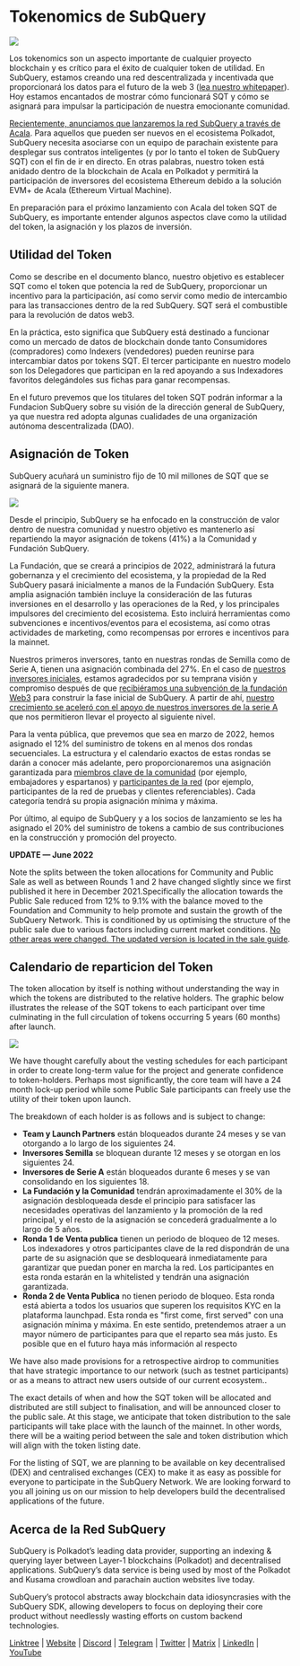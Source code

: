 # Tokenomics de SubQuery

![](https://miro.medium.com/max/1400/1*e42FM0TsNgOM3VacoctOzQ.png)

Los tokenomics son un aspecto importante de cualquier proyecto blockchain y es crítico para el éxito de cualquier token de utilidad. En SubQuery, estamos creando una red descentralizada y incentivada que proporcionará los datos para el futuro de la web 3 ([lea nuestro whitepaper](https://static.subquery.network/whitepaper.pdf)). Hoy estamos encantados de mostrar cómo funcionará SQT y cómo se asignará para impulsar la participación de nuestra emocionante comunidad.

[Recientemente, anunciamos que lanzaremos la red SubQuery a través de Acala](./20211220-tokenomics.md). Para aquellos que pueden ser nuevos en el ecosistema Polkadot, SubQuery necesita asociarse con un equipo de parachain existente para desplegar sus contratos inteligentes (y por lo tanto el token de SubQuery SQT) con el fin de ir en directo. En otras palabras, nuestro token está anidado dentro de la blockchain de Acala en Polkadot y permitirá la participación de inversores del ecosistema Ethereum debido a la solución EVM+ de Acala (Ethereum Virtual Machine).

En preparación para el próximo lanzamiento con Acala del token SQT de SubQuery, es importante entender algunos aspectos clave como la utilidad del token, la asignación y los plazos de inversión.

## Utilidad del Token

Como se describe en el documento blanco, nuestro objetivo es establecer SQT como el token que potencia la red de SubQuery, proporcionar un incentivo para la participación, así como servir como medio de intercambio para las transacciones dentro de la red SubQuery. SQT será el combustible para la revolución de datos web3.

En la práctica, esto significa que SubQuery está destinado a funcionar como un mercado de datos de blockchain donde tanto Consumidores (compradores) como Indexers (vendedores) pueden reunirse para intercambiar datos por tokens SQT. El tercer participante en nuestro modelo son los Delegadores que participan en la red apoyando a sus Indexadores favoritos delegándoles sus fichas para ganar recompensas.

En el futuro prevemos que los titulares del token SQT podrán informar a la Fundacion SubQuery sobre su visión de la dirección general de SubQuery, ya que nuestra red adopta algunas cualidades de una organización autónoma descentralizada (DAO).

## Asignación de Token

SubQuery acuñará un suministro fijo de 10 mil millones de SQT que se asignará de la siguiente manera.

![](https://miro.medium.com/max/1400/1*VbX3nkFhGUc6QUXWzFw6ug.png)

Desde el principio, SubQuery se ha enfocado en la construcción de valor dentro de nuestra comunidad y nuestro objetivo es mantenerlo así repartiendo la mayor asignación de tokens (41%) a la Comunidad y Fundación SubQuery.

La Fundación, que se creará a principios de 2022, administrará la futura gobernanza y el crecimiento del ecosistema, y la propiedad de la Red SubQuery pasará inicialmente a manos de la Fundación SubQuery. Esta amplia asignación también incluye la consideración de las futuras inversiones en el desarrollo y las operaciones de la Red, y los principales impulsores del crecimiento del ecosistema. Esto incluirá herramientas como subvenciones e incentivos/eventos para el ecosistema, así como otras actividades de marketing, como recompensas por errores e incentivos para la mainnet.

Nuestros primeros inversores, tanto en nuestras rondas de Semilla como de Serie A, tienen una asignación combinada del 27%. En el caso de [nuestros inversores iniciales](./20210312-SubQuery-Raises-%241.8M-Seed-Round-for-Future-Expansion.md), estamos agradecidos por su temprana visión y compromiso después de que [recibiéramos una subvención de la fundación Web3](./20210207-SubQuery-Delivers-Its-Open-Source-SDK-Following-a-Web3-Foundation-Grant.md) para construir la fase inicial de SubQuery. A partir de ahí, [nuestro crecimiento se aceleró con el apoyo de nuestros inversores de la serie A](./20210908-SubQuery-Announces-US%249-Million-Funding-Round.md) que nos permitieron llevar el proyecto al siguiente nivel.

Para la venta pública, que prevemos que sea en marzo de 2022, hemos asignado el 12% del suministro de tokens en al menos dos rondas secuenciales. La estructura y el calendario exactos de estas rondas se darán a conocer más adelante, pero proporcionaremos una asignación garantizada para [miembros clave de la comunidad](./20210713-Introducing-the-SubQuery-Ambassador-Program.md) (por ejemplo, embajadores y espartanos) y [participantes de la red](./20211202-indexer-invitation.md) (por ejemplo, participantes de la red de pruebas y clientes referenciables). Cada categoría tendrá su propia asignación mínima y máxima.

Por último, al equipo de SubQuery y a los socios de lanzamiento se les ha asignado el 20% del suministro de tokens a cambio de sus contribuciones en la construcción y promoción del proyecto.

**UPDATE — June 2022**

Note the splits between the token allocations for Community and Public Sale as well as between Rounds 1 and 2 have changed slightly since we first published it here in December 2021.Specifically the allocation towards the Public Sale reduced from 12% to 9.1% with the balance moved to the Foundation and Community to help promote and sustain the growth of the SubQuery Network. This is conditioned by us optimising the structure of the public sale due to various factors including current market conditions. [No other areas were changed. The updated version is located in the sale guide](https://medium.com/@subquery/subquery-publishes-the-sqt-public-sale-date-and-sale-guide-64b8aff10882).

## Calendario de reparticion del Token

The token allocation by itself is nothing without understanding the way in which the tokens are distributed to the relative holders. The graphic below illustrates the release of the SQT tokens to each participant over time culminating in the full circulation of tokens occurring 5 years (60 months) after launch.

![](https://miro.medium.com/max/1400/0*mfIBkH4SjFZgGuIq)

We have thought carefully about the vesting schedules for each participant in order to create long-term value for the project and generate confidence to token-holders. Perhaps most significantly, the core team will have a 24 month lock-up period while some Public Sale participants can freely use the utility of their token upon launch.

The breakdown of each holder is as follows and is subject to change:

- **Team y Launch Partners** están bloqueados durante 24 meses y se van otorgando a lo largo de los siguientes 24.
- **Inversores Semilla** se bloquean durante 12 meses y se otorgan en los siguientes 24.
- **Inversores de Serie A** están bloqueados durante 6 meses y se van consolidando en los siguientes 18.
- **La Fundación y la Comunidad** tendrán aproximadamente el 30% de la asignación desbloqueada desde el principio para satisfacer las necesidades operativas del lanzamiento y la promoción de la red principal, y el resto de la asignación se concederá gradualmente a lo largo de 5 años.
- **Ronda 1 de Venta publica** tienen un periodo de bloqueo de 12 meses. Los indexadores y otros participantes clave de la red dispondrán de una parte de su asignación que se desbloqueará inmediatamente para garantizar que puedan poner en marcha la red. Los participantes en esta ronda estarán en la whitelisted y tendrán una asignación garantizada.
- **Ronda 2 de Venta Publica** no tienen periodo de bloqueo. Esta ronda está abierta a todos los usuarios que superen los requisitos KYC en la plataforma launchpad. Esta ronda es "first come, first served" con una asignación mínima y máxima. En este sentido, pretendemos atraer a un mayor número de participantes para que el reparto sea más justo. Es posible que en el futuro haya más información al respecto

We have also made provisions for a retrospective airdrop to communities that have strategic importance to our network (such as testnet participants) or as a means to attract new users outside of our current ecosystem..

The exact details of when and how the SQT token will be allocated and distributed are still subject to finalisation, and will be announced closer to the public sale. At this stage, we anticipate that token distribution to the sale participants will take place with the launch of the mainnet. In other words, there will be a waiting period between the sale and token distribution which will align with the token listing date.

For the listing of SQT, we are planning to be available on key decentralised (DEX) and centralised exchanges (CEX) to make it as easy as possible for everyone to participate in the SubQuery Network. We are looking forward to you all joining us on our mission to help developers build the decentralised applications of the future.

## Acerca de la Red SubQuery

SubQuery is Polkadot’s leading data provider, supporting an indexing & querying layer between Layer-1 blockchains (Polkadot) and decentralised applications. SubQuery’s data service is being used by most of the Polkadot and Kusama crowdloan and parachain auction websites live today.

SubQuery’s protocol abstracts away blockchain data idiosyncrasies with the SubQuery SDK, allowing developers to focus on deploying their core product without needlessly wasting efforts on custom backend technologies.

​​​​[Linktree](https://linktr.ee/subquerynetwork) | [Website](https://subquery.network/) | [Discord](https://discord.com/invite/78zg8aBSMG) | [Telegram](https://t.me/subquerynetwork) | [Twitter](https://twitter.com/subquerynetwork) | [Matrix](https://matrix.to/#/#subquery:matrix.org) | [LinkedIn](https://www.linkedin.com/company/subquery) | [YouTube](https://www.youtube.com/channel/UCi1a6NUUjegcLHDFLr7CqLw)
